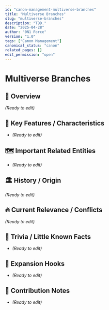 ```yaml
---
id: "canon-management-multiverse-branches"
title: "Multiverse Branches"
slug: "multiverse-branches"
description: "TBD."
date: "2025-04-28"
author: "0N1 Force"
version: "1.0"
tags: ["Canon Management"]
canonical_status: "canon"
related_pages: []
edit_permission: "open"
---
```


# Multiverse Branches

## 📖 Overview
_(Ready to edit)_

## 🧩 Key Features / Characteristics
- _(Ready to edit)_

## 🗺️ Important Related Entities
- _(Ready to edit)_

## 🏛 History / Origin
_(Ready to edit)_

## 🔥 Current Relevance / Conflicts
_(Ready to edit)_

## 🎯 Trivia / Little Known Facts
- _(Ready to edit)_

## 🚀 Expansion Hooks
- _(Ready to edit)_

## 🚀 Contribution Notes
- _(Ready to edit)_
